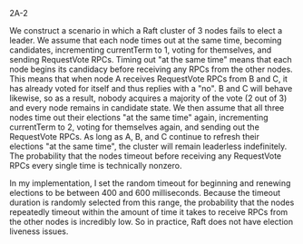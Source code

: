2A-2

We construct a scenario in which a Raft cluster of 3 nodes fails to elect a leader.
We assume that each node times out at the same time, becoming candidates, incrementing
currentTerm to 1, voting for themselves, and sending RequestVote RPCs. Timing out "at 
the same time" means that each node begins its candidacy before receiving any RPCs from 
the other nodes. This means that when node A receives RequestVote RPCs from B and C,
it has already voted for itself and thus replies with a "no". B and C will behave
likewise, so as a result, nobody acquires a majority of the vote (2 out of 3) and 
every node remains in candidate state. We then assume that all three nodes time out
their elections "at the same time" again, incrementing currentTerm to 2, voting for
themselves again, and sending out the RequestVote RPCs. As long as A, B, and C continue
to refresh their elections "at the same time", the cluster will remain leaderless
indefinitely. The probability that the nodes timeout before receiving any RequestVote
RPCs every single time is technically nonzero.

In my implementation, I set the random timeout for beginning and renewing elections to
be between 400 and 600 milliseconds. Because the timeout duration is randomly selected
from this range, the probability that the nodes repeatedly timeout within the amount of
time it takes to receive RPCs from the other nodes is incredibly low. So in practice,
Raft does not have election liveness issues.